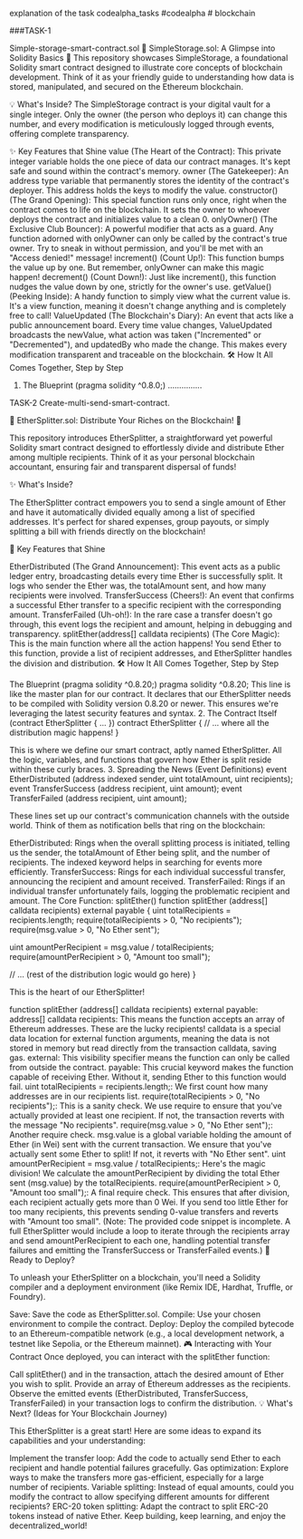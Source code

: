 explanation of the task
codealpha_tasks
#codealpha # blockchain

###TASK-1

Simple-storage-smart-contract.sol
🌟 SimpleStorage.sol: A Glimpse into Solidity Basics 🌟
This repository showcases SimpleStorage, a foundational Solidity smart contract designed to illustrate core concepts of blockchain development. Think of it as your friendly guide to understanding how data is stored, manipulated, and secured on the Ethereum blockchain.

💡 What's Inside?
The SimpleStorage contract is your digital vault for a single integer. Only the owner (the person who deploys it) can change this number, and every modification is meticulously logged through events, offering complete transparency.

✨ Key Features that Shine
value (The Heart of the Contract): This private integer variable holds the one piece of data our contract manages. It's kept safe and sound within the contract's memory.
owner (The Gatekeeper): An address type variable that permanently stores the identity of the contract's deployer. This address holds the keys to modify the value.
constructor() (The Grand Opening): This special function runs only once, right when the contract comes to life on the blockchain. It sets the owner to whoever deploys the contract and initializes value to a clean 0.
onlyOwner() (The Exclusive Club Bouncer): A powerful modifier that acts as a guard. Any function adorned with onlyOwner can only be called by the contract's true owner. Try to sneak in without permission, and you'll be met with an "Access denied!" message!
increment() (Count Up!): This function bumps the value up by one. But remember, onlyOwner can make this magic happen!
decrement() (Count Down!): Just like increment(), this function nudges the value down by one, strictly for the owner's use.
getValue() (Peeking Inside): A handy function to simply view what the current value is. It's a view function, meaning it doesn't change anything and is completely free to call!
ValueUpdated (The Blockchain's Diary): An event that acts like a public announcement board. Every time value changes, ValueUpdated broadcasts the newValue, what action was taken ("Incremented" or "Decremented"), and updatedBy who made the change. This makes every modification transparent and traceable on the blockchain.
🛠️ How It All Comes Together, Step by Step
1. The Blueprint (pragma solidity ^0.8.0;)
...............

TASK-2
Create-multi-send-smart-contract.

💸 EtherSplitter.sol: Distribute Your Riches on the Blockchain! 💸

This repository introduces EtherSplitter, a straightforward yet powerful Solidity smart contract designed to effortlessly divide and distribute Ether among multiple recipients. Think of it as your personal blockchain accountant, ensuring fair and transparent dispersal of funds!

✨ What's Inside?

The EtherSplitter contract empowers you to send a single amount of Ether and have it automatically divided equally among a list of specified addresses. It's perfect for shared expenses, group payouts, or simply splitting a bill with friends directly on the blockchain!

🌟 Key Features that Shine

EtherDistributed (The Grand Announcement): This event acts as a public ledger entry, broadcasting details every time Ether is successfully split. It logs who sender the Ether was, the totalAmount sent, and how many recipients were involved. TransferSuccess (Cheers!): An event that confirms a successful Ether transfer to a specific recipient with the corresponding amount. TransferFailed (Uh-oh!): In the rare case a transfer doesn't go through, this event logs the recipient and amount, helping in debugging and transparency. splitEther(address[] calldata recipients) (The Core Magic): This is the main function where all the action happens! You send Ether to this function, provide a list of recipient addresses, and EtherSplitter handles the division and distribution. 🛠️ How It All Comes Together, Step by Step

The Blueprint (pragma solidity ^0.8.20;) pragma solidity ^0.8.20;
This line is like the master plan for our contract. It declares that our EtherSplitter needs to be compiled with Solidity version 0.8.20 or newer. This ensures we're leveraging the latest security features and syntax. 2. The Contract Itself (contract EtherSplitter { ... }) contract EtherSplitter { // ... where all the distribution magic happens! }

This is where we define our smart contract, aptly named EtherSplitter. All the logic, variables, and functions that govern how Ether is split reside within these curly braces. 3. Spreading the News (Event Definitions) event EtherDistributed (address indexed sender, uint totalAmount, uint recipients); event TransferSuccess (address recipient, uint amount); event TransferFailed (address recipient, uint amount);

These lines set up our contract's communication channels with the outside world. Think of them as notification bells that ring on the blockchain:

EtherDistributed: Rings when the overall splitting process is initiated, telling us the sender, the totalAmount of Ether being split, and the number of recipients. The indexed keyword helps in searching for events more efficiently.
TransferSuccess: Rings for each individual successful transfer, announcing the recipient and amount received.
TransferFailed: Rings if an individual transfer unfortunately fails, logging the problematic recipient and amount.
The Core Function: splitEther() function splitEther (address[] calldata recipients) external payable { uint totalRecipients = recipients.length; require(totalRecipients > 0, "No recipients"); require(msg.value > 0, "No Ether sent");

uint amountPerRecipient = msg.value / totalRecipients; require(amountPerRecipient > 0, "Amount too small");

// ... (rest of the distribution logic would go here) }

This is the heart of our EtherSplitter!

function splitEther (address[] calldata recipients) external payable:
address[] calldata recipients: This means the function accepts an array of Ethereum addresses. These are the lucky recipients! calldata is a special data location for external function arguments, meaning the data is not stored in memory but read directly from the transaction calldata, saving gas.
external: This visibility specifier means the function can only be called from outside the contract.
payable: This crucial keyword makes the function capable of receiving Ether. Without it, sending Ether to this function would fail.
uint totalRecipients = recipients.length;: We first count how many addresses are in our recipients list.
require(totalRecipients > 0, "No recipients");: This is a sanity check. We use require to ensure that you've actually provided at least one recipient. If not, the transaction reverts with the message "No recipients".
require(msg.value > 0, "No Ether sent");: Another require check. msg.value is a global variable holding the amount of Ether (in Wei) sent with the current transaction. We ensure that you've actually sent some Ether to split! If not, it reverts with "No Ether sent".
uint amountPerRecipient = msg.value / totalRecipients;: Here's the magic division! We calculate the amountPerRecipient by dividing the total Ether sent (msg.value) by the totalRecipients.
require(amountPerRecipient > 0, "Amount too small");: A final require check. This ensures that after division, each recipient actually gets more than 0 Wei. If you send too little Ether for too many recipients, this prevents sending 0-value transfers and reverts with "Amount too small". (Note: The provided code snippet is incomplete. A full EtherSplitter would include a loop to iterate through the recipients array and send amountPerRecipient to each one, handling potential transfer failures and emitting the TransferSuccess or TransferFailed events.)
🚀 Ready to Deploy?

To unleash your EtherSplitter on a blockchain, you'll need a Solidity compiler and a deployment environment (like Remix IDE, Hardhat, Truffle, or Foundry).

Save: Save the code as EtherSplitter.sol.
Compile: Use your chosen environment to compile the contract.
Deploy: Deploy the compiled bytecode to an Ethereum-compatible network (e.g., a local development network, a testnet like Sepolia, or the Ethereum mainnet).
🎮 Interacting with Your Contract Once deployed, you can interact with the splitEther function:

Call splitEther() and in the transaction, attach the desired amount of Ether you wish to split.
Provide an array of Ethereum addresses as the recipients.
Observe the emitted events (EtherDistributed, TransferSuccess, TransferFailed) in your transaction logs to confirm the distribution.
💡 What's Next? (Ideas for Your Blockchain Journey)

This EtherSplitter is a great start! Here are some ideas to expand its capabilities and your understanding:

Implement the transfer loop: Add the code to actually send Ether to each recipient and handle potential failures gracefully.
Gas optimization: Explore ways to make the transfers more gas-efficient, especially for a large number of recipients.
Variable splitting: Instead of equal amounts, could you modify the contract to allow specifying different amounts for different recipients?
ERC-20 token splitting: Adapt the contract to split ERC-20 tokens instead of native Ether. Keep building, keep learning, and enjoy the decentralized_world!

